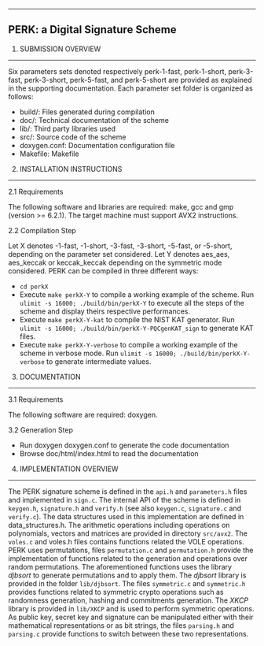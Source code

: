 

-------------------------------------------------
PERK: a Digital Signature Scheme
-------------------------------------------------


1. SUBMISSION OVERVIEW
----------------------

Six parameters sets denoted respectively perk-1-fast,
perk-1-short, perk-3-fast, perk-3-short, perk-5-fast, and perk-5-short
are provided as explained in the supporting documentation. Each parameter set
folder is organized as follows:

- build/: Files generated during compilation
- doc/: Technical documentation of the scheme
- lib/: Third party libraries used
- src/: Source code of the scheme
- doxygen.conf: Documentation configuration file
- Makefile: Makefile


2. INSTALLATION INSTRUCTIONS
----------------------------

2.1 Requirements

The following software and libraries are required: make, gcc and gmp (version >= 6.2.1). The target machine must support AVX2 instructions.

2.2 Compilation Step

Let X denotes -1-fast, -1-short, -3-fast, -3-short, -5-fast, or -5-short, depending on the parameter set considered. Let Y denotes aes_aes,
aes_keccak or keccak_keccak depending on the symmetric mode considered. PERK can be compiled in three different ways:
- `cd perkX`
- Execute `make perkX-Y` to compile a working example of the scheme. Run `ulimit -s 16000; ./build/bin/perkX-Y` to
  execute all the steps of the scheme and display theirs respective
  performances.
- Execute `make perkX-Y-kat` to compile the NIST KAT generator. Run `ulimit -s 16000; ./build/bin/perkX-Y-PQCgenKAT_sign` to
  generate KAT files.
- Execute `make perkX-Y-verbose` to compile a working example of the scheme in
  verbose mode. Run `ulimit -s 16000; ./build/bin/perkX-Y-verbose` to generate intermediate values.

3. DOCUMENTATION
----------------

3.1 Requirements

The following software are required: doxygen.

3.2 Generation Step

- Run doxygen doxygen.conf to generate the code documentation
- Browse doc/html/index.html to read the documentation


4. IMPLEMENTATION OVERVIEW
-------------------------

The PERK signature scheme is defined in the `api.h` and `parameters.h` files and implemented in `sign.c`.
The internal API of the scheme is defined in `keygen.h`, `signature.h` and `verify.h` (see also `keygen.c`, `signature.c` and `verify.c`).
The data structures used in this implementation are defined in data_structures.h. The arithmetic operations including operations
on polynomials, vectors and matrices are provided in directory `src/avx2`. The `voles.c` and voles.h files contains functions related
the VOLE operations. PERK uses permutations, files `permutation.c` and `permutation.h` provide the implementation of functions related
to the generation and operations over random permutations. The aforementioned functions uses the library _djbsort_ to generate
permutations and to apply them. The _djbsort_ library is provided in the folder `lib/djbsort`. The files `symmetric.c` and `symmetric.h` provides
functions related to symmetric crypto operations such as randomness generation, hashing and commitments generation. The _XKCP_ library is provided in `lib/XKCP` and
is used to perform symmetric operations. As public key, secret key and signature can be manipulated either with their mathematical representations or as bit strings, the files
`parsing.h` and `parsing.c` provide functions to switch between these two representations.